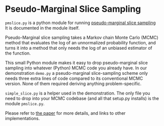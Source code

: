 # Pseudo-Marginal Slice Sampling

`pmslice.py` is a python module for running
[pseudo-marginal slice sampling](http://homepages.inf.ed.ac.uk/imurray2/pub/16pmss/)
It is documented in the module itself.

Pseudo-Marginal slice sampling takes a Markov chain Monte Carlo (MCMC)
method that evaluates the log of an unnormalized probability function, and
turns it into a method that only needs the log of an unbiased estimator of
the function.

This small Python module makes it easy to drop pseudo-marginal slice
sampling into whatever (Python) MCMC code you already have. In our
demonstration `demo.py` a pseudo-marginal slice-sampling scheme only
needs three extra lines of code compared to its conventional MCMC version.
None of them required deriving anything problem-specific.

`simple_slice.py` is a helper used in the demonstration. The only file you
need to drop into your MCMC codebase (and all that setup.py installs) is
the module `pmslice.py`.

Please refer to [the paper](http://homepages.inf.ed.ac.uk/imurray2/pub/16pmss/)
for more details, and links to other implementations.

